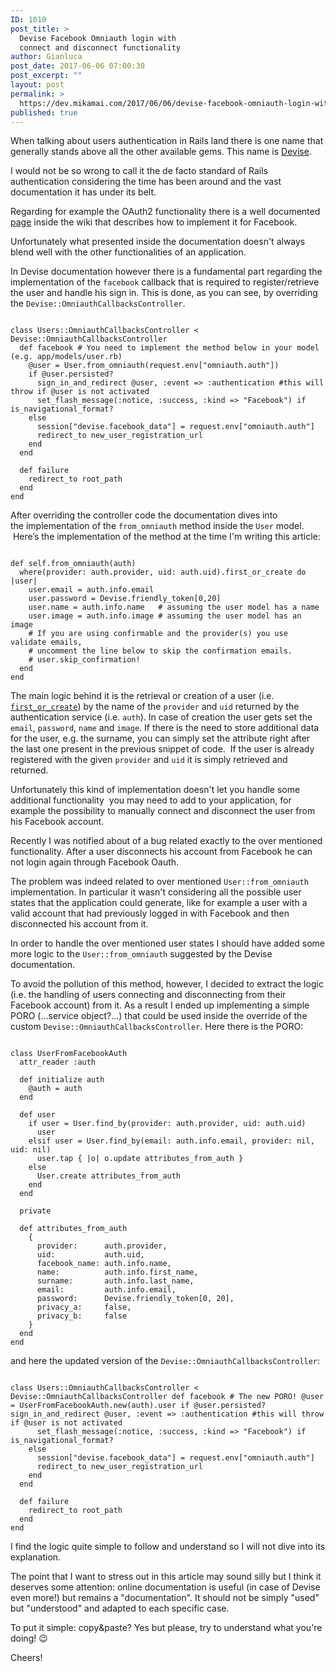```yaml
---
ID: 1010
post_title: >
  Devise Facebook Omniauth login with
  connect and disconnect functionality
author: Gianluca
post_date: 2017-06-06 07:00:30
post_excerpt: ""
layout: post
permalink: >
  https://dev.mikamai.com/2017/06/06/devise-facebook-omniauth-login-with-connect-and-disconnect-functionality/
published: true
---
```

When talking about users authentication in Rails land there is one name that generally stands above all the other available gems. This name is <a href="https://github.com/plataformatec/devise">Devise</a>.

I would not be so wrong to call it the de facto standard of Rails authentication considering the time has been around and the vast documentation it has under its belt.

Regarding for example the OAuth2 functionality there is a well documented <a href="https://github.com/plataformatec/devise/wiki/OmniAuth:-Overview">page</a> inside the wiki that describes how to implement it for Facebook.

Unfortunately what presented inside the documentation doesn't always blend well with the other functionalities of an application.

<!--more-->

In Devise documentation however there is a fundamental part regarding the implementation of the <code>facebook</code> callback that is required to register/retrieve the user and handle his sign in. This is done, as you can see, by overriding the <code>Devise::OmniauthCallbacksController</code>.
<pre><code>
class Users::OmniauthCallbacksController &lt; Devise::OmniauthCallbacksController 
  def facebook # You need to implement the method below in your model (e.g. app/models/user.rb) 
    @user = User.from_omniauth(request.env["omniauth.auth"]) 
    if @user.persisted? 
      sign_in_and_redirect @user, :event =&gt; :authentication #this will throw if @user is not activated
      set_flash_message(:notice, :success, :kind =&gt; "Facebook") if is_navigational_format?
    else
      session["devise.facebook_data"] = request.env["omniauth.auth"]
      redirect_to new_user_registration_url
    end
  end

  def failure
    redirect_to root_path
  end
end
</code></pre>
After overriding the controller code the documentation dives into the implementation of the <code>from_omniauth</code> method inside the <code>User</code> model.  Here’s the implementation of the method at the time I'm writing this article:
<pre><code>
def self.from_omniauth(auth)
  where(provider: auth.provider, uid: auth.uid).first_or_create do |user|
    user.email = auth.info.email
    user.password = Devise.friendly_token[0,20]
    user.name = auth.info.name   # assuming the user model has a name
    user.image = auth.info.image # assuming the user model has an image
    # If you are using confirmable and the provider(s) you use validate emails, 
    # uncomment the line below to skip the confirmation emails.
    # user.skip_confirmation!
  end
end
</code></pre>
The main logic behind it is the retrieval or creation of a user (i.e. <a href="http://apidock.com/rails/ActiveRecord/Relation/first_or_create">`first_or_create`</a>) by the name of the <code>provider</code> and <code>uid</code> returned by the authentication service (i.e. <code>auth</code>). In case of creation the user gets set the <code>email</code>, <code>password</code>, <code>name</code> and <code>image</code>. If there is the need to store additional data for the user, e.g. the surname, you can simply set the attribute right after the last one present in the previous snippet of code.  If the user is already registered with the given <code>provider</code> and <code>uid</code> it is simply retrieved and returned.

Unfortunately this kind of implementation doesn't let you handle some additional functionality  you may need to add to your application, for example the possibility to manually connect and disconnect the user from his Facebook account.

Recently I was notified about of a bug related exactly to the over mentioned functionality. After a user disconnects his account from Facebook he can not login again through Facebook Oauth.

The problem was indeed related to over mentioned <code>User::from_omniauth</code> implementation. In particular it wasn't considering all the possible user states that the application could generate, like for example a user with a valid account that had previously logged in with Facebook and then disconnected his account from it.

In order to handle the over mentioned user states I should have added some more logic to the <code>User::from_omniauth</code> suggested by the Devise documentation.

To avoid the pollution of this method, however, I decided to extract the logic (i.e. the handling of users connecting and disconnecting from their Facebook account) from it. As a result I ended up implementing a simple PORO (...service object?...) that could be used inside the override of the custom <code>Devise::OmniauthCallbacksController</code>. Here there is the PORO:
<pre><code>
class UserFromFacebookAuth
  attr_reader :auth

  def initialize auth
    @auth = auth
  end

  def user
    if user = User.find_by(provider: auth.provider, uid: auth.uid)
      user
    elsif user = User.find_by(email: auth.info.email, provider: nil, uid: nil)
      user.tap { |o| o.update attributes_from_auth }
    else
      User.create attributes_from_auth
    end
  end

  private

  def attributes_from_auth
    {
      provider:      auth.provider,
      uid:           auth.uid,
      facebook_name: auth.info.name,
      name:          auth.info.first_name,
      surname:       auth.info.last_name,
      email:         auth.info.email,
      password:      Devise.friendly_token[0, 20],
      privacy_a:     false,
      privacy_b:     false
    }
  end
end
</code></pre>
and here the updated version of the <code>Devise::OmniauthCallbacksController</code>:
<pre><code>
class Users::OmniauthCallbacksController &lt; Devise::OmniauthCallbacksController def facebook # The new PORO! @user = UserFromFacebookAuth.new(auth).user if @user.persisted? sign_in_and_redirect @user, :event =&gt; :authentication #this will throw if @user is not activated
      set_flash_message(:notice, :success, :kind =&gt; "Facebook") if is_navigational_format?
    else
      session["devise.facebook_data"] = request.env["omniauth.auth"]
      redirect_to new_user_registration_url
    end
  end

  def failure
    redirect_to root_path
  end
end
</code></pre>
I find the logic quite simple to follow and understand so I will not dive into its explanation.

The point that I want to stress out in this article may sound silly but I think it deserves some attention: online documentation is useful (in case of Devise even more!) but remains a "documentation". It should not be simply "used" but "understood" and adapted to each specific case.

To put it simple: copy&amp;paste? Yes but please, try to understand what you're doing! 😉

Cheers!